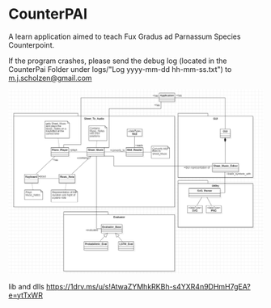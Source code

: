 # CounterPAI

A learn application aimed to teach Fux Gradus ad Parnassum Species Counterpoint.

If the program crashes, please send the debug log (located in the CounterPai Folder under logs/"Log yyyy-mm-dd hh-mm-ss.txt") to m.j.scholzen@gmail.com


![Classes](https://github.com/Ni2Be/CounterPAI/blob/master/Classes.PNG)


lib and dlls
https://1drv.ms/u/s!AtwaZYMhkRKBh-s4YXR4n9DHmH7gEA?e=ytTxWR 
